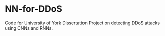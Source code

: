 # NN-for-DDoS
Code for University of York Dissertation Project on detecting DDoS attacks using CNNs and RNNs.
